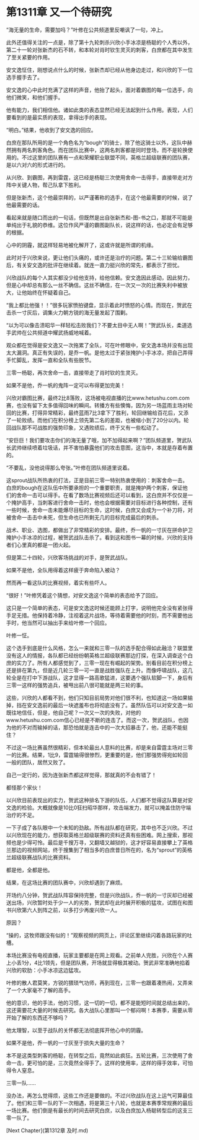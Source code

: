 # 第1311章 又一个待研究

“海无量的生命，需要加吗？”叶修在公共频道里反嘲讽了一句，冲上。

此外还值得关注的一点是，除了第十九轮刺杀兴欣小手冰凉是杨聪的个人秀以外，第二十一轮对张新杰的石不转，和本轮对肖时钦生灵灭的刺客，白庶都在其中发生了至关紧要的作用。

安文逸怔住，刚想说点什么的时候，张新杰却已经从他身边走过，和兴欣的下一位选手握手去了。

安文逸的心中此时充满了这样的声音，他抬了起头，面对着霸图的每一位选手，向他们微笑，和他们握手。

他有能力，我们相信他。诸如此类的表态显然已经无法起到什么作用。表现，人们要看到的是最实质的表现，拿得出手的表现。

“明白。”结果，他收到了安文逸的回应。

白庶在那队所用的是一个角色名为“bough”的骑士，除了他这骑士以外，这队中赫然拥有两名刺客角色。而在团队比赛中，这两名刺客都是同时登场，而不是轮换使用的。不过这里的团队赛有一点和荣耀职业联盟不同，英格兰超级联赛的团队赛，是以六对六的形式进行的。

从兴欣、到霸图，再到雷霆，这已经是杨聪三次使用舍命一击得手，直接带走对方阵中关键人物，帮己队拿下胜利。

但是张新杰，这个他最崇拜的，以严谨著称的选手，在这个他最需要的时候，说了他最需要的话。

看起来就是随口而出的一句话，但既然是出自张新杰和-图-书之口，那就不可能是单纯出于礼貌的恭维。这位作风严谨的霸图副队长，说这样的话，也必定会有足够的根据。

心中的阴霾，就这样轻易地被化解开了，这或许就是所谓的机缘。

此时对于兴欣来说，更让他们头痛的，或许还是治疗的问题。第二十三轮输给霸图后，有关安文逸的批评在继续着。就连一直力挺兴欣的常先，都表示了担忧。

兴欣战队的每个人其实都没少给他支持，给他信赖。安文逸因此感动，因此努力，但是心中却总有那么一丝不确信。这丝不确信，在一次又一次的比赛失利中被放大，让他始终在怀疑着自己。

“我上都比他强！！”很多玩家愤拍键盘，显示着此时愤怒的心情。而现在，贺武在击杀一寸灰后，调集火力朝方锐的海无量发起了围剿。

“以为可以像击溃昭华一样轻松击败我们？不要太目中无人啊！”贺武队长，柔道选手武帅在公共频道中耀武扬威地喊着。

观众都在觉得是安文逸又一次拖累了全队，可在叶修眼中，安文逸本场并没有出现太大漏洞。真正有失误的，是乔一帆。是他太过于紧张掩护小手冰凉，把自己弄得手忙脚乱，发挥一直和全队有些脱节。

三零一杨聪，再次舍命一击，直接带走了肖时钦的生灵灭。

如果不是他，乔一帆的鬼阵一定可以布得更加完美！

兴欣对霸图比赛，最终2比8落败，这场被电视直播的比www.hetushu.com.com赛，也没有留下太多值得回味的瞬间。转播方有些懊悔，因为另一场蓝雨主场对轮回的比赛，打得异常精彩，最终蓝雨7比3拿下了胜利，轮回继输给百花后，又添了一轮败绩。而他们在积分榜上领先第二名的差距，也被缩小到了20分以内。轮回战队那不可战胜的强势印象，又遇败绩后，终于又有一些松动了。

“安巨巨！我们要攻击你们的海无量了哦，加不加得起来啊？”团队频道里，贺武队长武帅继续喷着垃圾话，并不害怕暴露他们的攻击意图，这当中，本就是存着布置的。

“不要乱，没他说得那么夸张。”叶修在团队频道里说着。

这sprout战队所热衷的打法，正是目前三零一特别热衷使用的：刺客舍命一击。白庶的bough在这队伍中所要承担的一个重要职责，就是掩护两个刺客，保证他们的舍命一击可以得手。在看了数场比赛视频后还可以看到，这白庶并不仅仅是一个掩护高手，当刺客进行舍命一击时，他也会根据需要对目标进行各种控制，还有一些时候，舍命一击未能爆尽目标的生命，这时候，白庶又会成为一个补刀将，对被舍命一击击中未死，但生命也已所剩无几的目标完成最后的刺杀。

战术、职业、选图，都做出了非常精彩的安排。最终，乔一帆的一寸灰在拼命护卫掩护小手冰凉的过程，被贺武战队击杀了。看到这和图书一幕的时候，兴欣的支持者们心里真的都是一团火起。

但是第二十四轮，兴欣客场挑战的对手，是贺武战队。

如果不是他，全队用得着这样疲于奔命陷入被动？

然而再一看这队的比赛视频，着实有些吓人。

“很好！”叶修凭着这个猜想，对安文逸这个简单的表态给予了回应。

这只是一个简单的表态，可是安文逸这时候还能顾上打字，说明他完全没有紧张得手足无措。他保持着冷静，注视着这片战场，等待着需要他的时刻，而不需要他出手时，他当然可以抽出手来给叶修一个回应。

叶修一怔。

这个选手到底是什么风格，怎么一来就和三零一队的选手配合得如此融洽？联盟里没有这人的情报，各队都已经纷纷朝英格兰超级联赛那边打探，在深入调查这个白庶的实力了。所有人都感觉到了，三零一现在有崛起的架势。别看目前在积分榜上还是排在第九，但是近几轮三零一可一直是战胜强队在上升。而像呼啸战队，这几轮全是在打中下游战队，这才显得一路高歌猛进，这要遇个强队软脚一下，身后有三零一这样的强势追兵，被甩出前八很可能就是两三轮的事。

这些，兴欣的人都看不到，他们只知目前局势对他们很不利，也知道这一场如果输掉，挡在安文逸前的最后一块遮羞布也将彻底没有了。虽然队伍可以对安文逸一如既往地信任，但是，他自己呢？一次又一次的失败，对他的www.hetushu.com.com信心已经是不断的连击了。而这一次，贺武战队，也因为他的不对而输掉的话，那恐怕就是连击中的一次大招暴击了，他，还能不能挺住？

不过这一场比赛虽然很精彩，但本轮最出人意料的比赛，却是来自雷霆主场对三零一的比赛。结果，1比9，雷霆输得很惨烈，更重要的是，他们那强势得宛如轮回一般的团队，居然又败了。

自己一定行的，因为连张新杰都这样觉得，那就真的不会有错了！

都怪那个家伙！

以兴欣目前表现出的实力，贺武这种排名下游的队伍，人们都不觉得这队算是对安文逸的检验。大概就像是10比0狂扫昭华那样，攻击端发力，就可以掩盖住防守端治疗的不足。

一下子成了各队眼中一个未知的劲敌。所有战队都在研究，其中也不乏兴欣。不过以兴欣现在的能力，想获取英格兰超级联赛的资料还真有些困难。网上搜索，那视频也是少得可怜。最后是千搜万寻，又翻墙又越狱的，这才好容易直接攀上了英格兰那边的视频网站，终于搜集到了相当多的白庶昔日所在的，名为“sprout”的英格兰超级联赛战队的比赛资料。

都是他，全都是他。

结果，在这场比赛的团队赛中，兴欣却遇到了麻烦。

开场约八分钟，贺武战队阵容保持完整，但是兴欣战队，乔一帆的一寸灰却已经被送出场，兴欣暂时处于少一人的劣势，贺武却在此时展开积极的猛攻，试图在和图书兴欣第六人到阵之前，以多打少再废兴欣一人。

原因？

“操的，这牧师跟没有似的！”观察视频的网页上，评论区里继续闪着各路玩家的吐槽。

本场比赛没有电视直播，玩家主要都是在网上观看。之前单人完胜，兴欣在个人赛上小丢1分，4比1领先，但是团队赛，开场就显得极其被动。贺武非常准确地掐着兴欣的软肋：小手冰凉这边猛攻。

叶修的散人君莫笑，方锐的猥琐气功师，再到现在，三零一也跟着凑热闹，又弄来了一个大家毫不了解的高手。

他的意识，他的手法，他的习惯，这一切的一切，都不是能短时间就总结出来的，这还需要花大量的时候去研究。各大战队心里那叫一个郁闷啊！本赛季，需要从零开始了解的东西还不够吗？

他太理智，以至于战队的关怀都无法彻底挥开他心中的阴霾。

如果不是他，乔一帆的一寸灰至于损失大量的生命？

本不是这类型刺客的杨聪，在转型之后，竟然如此疯狂。五轮比赛，三次使用了舍命一击，更可怕的是，三次竟然全得手了。这样的使用率，这样的得手效率，可怕得令人窒息。

三零一队……

没办法，再怎么觉得烦，这些工作还是要做的。不过兴欣战队在这上运气可算最佳了。他们和三零一队的下一次相遇，将是第三十八轮，也就是本赛季常规赛的最后一场比赛。他们倒是有最长的时间去研究白庶，以及白庶加入杨聪转型后的这支三零一队了。



[Next Chapter](第1312章 及时.md)